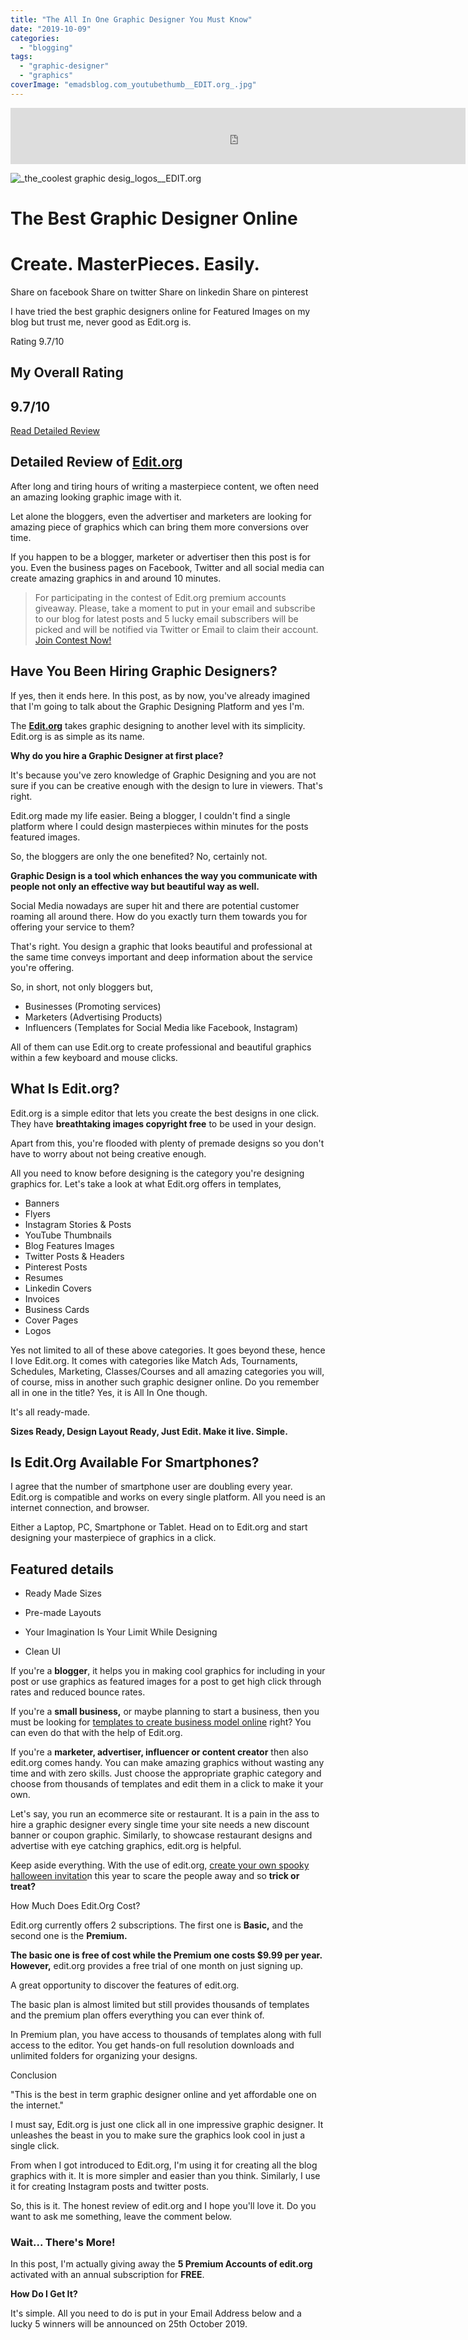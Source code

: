 ```yaml
---
title: "The All In One Graphic Designer You Must Know"
date: "2019-10-09"
categories: 
  - "blogging"
tags: 
  - "graphic-designer"
  - "graphics"
coverImage: "emadsblog.com_youtubethumb__EDIT.org_.jpg"
---
```


<iframe width="728" height="90" frameborder="0" scrolling="no" src="https://widget.cuelinks.com/widgets/43371?cid=62638"></iframe>

![_the_coolest graphic desig_logos__EDIT.org](posts/2019/10/images/the_coolest-graphic-desig_logos__EDIT.org_-oezgbpm52qvhbqqdmjl85racnl2uy9neru8bkokvsm.png "_the_coolest graphic desig_logos__EDIT.org")

# The Best Graphic Designer Online

# Create. MasterPieces. Easily.

Share on facebook Share on twitter Share on linkedin Share on pinterest

I have tried the best graphic designers online for Featured Images on my blog but trust me, never good as Edit.org is.

Rating 9.7/10

## My Overall Rating

## 9.7/10

[Read Detailed Review](#detailedreview)

## Detailed Review of [Edit.org](https://edit.org)

After long and tiring hours of writing a masterpiece content, we often need an amazing looking graphic image with it.

Let alone the bloggers, even the advertiser and marketers are looking for amazing piece of graphics which can bring them more conversions over time.

If you happen to be a blogger, marketer or advertiser then this post is for you. Even the business pages on Facebook, Twitter and all social media can create amazing graphics in and around 10 minutes.

> For participating in the contest of Edit.org premium accounts giveaway. Please, take a moment to put in your email and subscribe to our blog for latest posts and 5 lucky email subscribers will be picked and will be notified via Twitter or Email to claim their account. [Join Contest Now!](#contest)

## Have You Been Hiring Graphic Designers?

If yes, then it ends here. In this post, as by now, you've already imagined that I'm going to talk about the Graphic Designing Platform and yes I'm. 

The [**Edit.org**](https://edit.org/) takes graphic designing to another level with its simplicity. Edit.org is as simple as its name. 

**Why do you hire a Graphic Designer at first place?**

It's because you've zero knowledge of Graphic Designing and you are not sure if you can be creative enough with the design to lure in viewers. That's right.

Edit.org made my life easier. Being a blogger, I couldn't find a single platform where I could design masterpieces within minutes for the posts featured images.

So, the bloggers are only the one benefited? No, certainly not.

**Graphic Design is a tool which enhances the way you communicate with people not only an effective way but beautiful way as well.**

Social Media nowadays are super hit and there are potential customer roaming all around there. How do you exactly turn them towards you for offering your service to them? 

That's right. You design a graphic that looks beautiful and professional at the same time conveys important and deep information about the service you're offering.

So, in short, not only bloggers but,

- Businesses (Promoting services)
- Marketers (Advertising Products)
- Influencers (Templates for Social Media like Facebook, Instagram)

All of them can use Edit.org to create professional and beautiful graphics within a few keyboard and mouse clicks.

## What Is﻿ Edit.org?

Edit.org is a simple editor that lets you create the best designs in one click. They have **breathtaking images copyright free** to be used in your design. 

Apart from this, you're flooded with plenty of premade designs so you don't have to worry about not being creative enough.

All you need to know before designing is the category you're designing graphics for. Let's take a look at what Edit.org offers in templates,

- Banners
- Flyers
- Instagram Stories & Posts
- YouTube Thumbnails
- Blog Features Images
- Twitter Posts & Headers
- Pinterest Posts
- Resumes
- Linkedin Covers
- Invoices
- Business Cards
- Cover Pages
- Logos

Yes not limited to all of these above categories. It goes beyond these, hence I love Edit.org. It comes with categories like Match Ads, Tournaments, Schedules, Marketing, Classes/Courses and all amazing categories you will, of course, miss in another such graphic designer online. Do you remember all in one in the title? Yes, it is All In One though.

It's all ready-made. 

**Sizes Ready, Design Layout Ready, Just Edit. Make it live. Simple.**

## Is Edit.Org Available For Smartphones?

I agree that the number of smartphone user are doubling every year. Edit.org is compatible and works on every single platform. All you need is an internet connection, and browser.

Either a Laptop, PC, Smartphone or Tablet. Head on to Edit.org and start designing your masterpiece of graphics in a click.

## Featured details

- Ready Made Sizes
- Pre-made Layouts

- Your Imagination Is Your Limit While Designing
- Clean UI

If you're a **blogger**, it helps you in making cool graphics for including in your post or use graphics as featured images for a post to get high click through rates and reduced bounce rates.

If you're a **small business,** or maybe planning to start a business, then you must be looking for [templates to create business model online](https://edit.org/blog/templates-create-canvas-business-model-online) right? You can even do that with the help of Edit.org.

If you're a **marketer, advertiser, influencer or content creator** then also edit.org comes handy. You can make amazing graphics without wasting any time and with zero skills. Just choose the appropriate graphic category and choose from thousands of templates and edit them in a click to make it your own.

Let's say, you run an ecommerce site or restaurant. It is a pain in the ass to hire a graphic designer every single time your site needs a new discount banner or coupon graphic. Similarly, to showcase restaurant designs and advertise with eye catching graphics, edit.org is helpful.

Keep aside everything. With the use of edit.org, [create your own spooky halloween invitatio](https://edit.org/blog/create-your-own-terrifying-invitations-for-halloween)n this year to scare the people away and so **trick or treat?**

How Much Does Edit.Org Cost?

Edit.org currently offers 2 subscriptions. The first one is **Basic,** and the second one is the **Premium.**

**The basic one is free of cost while the Premium one costs $9.99 per year. However,** edit.org provides a free trial of one month on just signing up. 

A great opportunity to discover the features of edit.org.

The basic plan is almost limited but still provides thousands of templates and the premium plan offers everything you can ever think of.

In Premium plan, you have access to thousands of templates along with full access to the editor. You get hands-on full resolution downloads and unlimited folders for organizing your designs.

Conclusion

"This is the best in term graphic designer online and yet affordable one on the internet."

I must say, Edit.org is just one click all in one impressive graphic designer. It unleashes the beast in you to make sure the graphics look cool in just a single click.

From when I got introduced to Edit.org, I'm using it for creating all the blog graphics with it. It is more simpler and easier than you think. Similarly, I use it for creating Instagram posts and twitter posts.

So, this is it. The honest review of edit.org and I hope you'll love it. Do you want to ask me something, leave the comment below.

### Wait... There's More!

In this post, I'm actually giving away the **5 Premium Accounts of edit.org** activated with an annual subscription for **FREE**.

**How Do I Get It?**

It's simple. All you need to do is put in your Email Address below and a lucky 5 winners will be announced on 25th October 2019.
